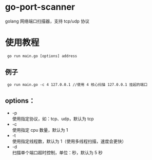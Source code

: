 # go-port-scanner
golang 网络端口扫描器，支持 tcp/udp 协议

# 使用教程
```
 go run main.go [options] address  
```

## 例子
```
 go run main.go -c 4 127.0.0.1 //使用 4 核心扫描 127.0.0.1 挂起的端口
```

## options：  
- -p   
使用指定协议，如：tcp、udp，默认为 tcp    
- -c    
使用指定 cpu 数量，默认为 1  
- -t    
使用指定线程数，默认为 1（使用多线程扫描，速度会更快）  
- -d    
扫描单个端口超时控制，单位：秒，默认为 5 秒

